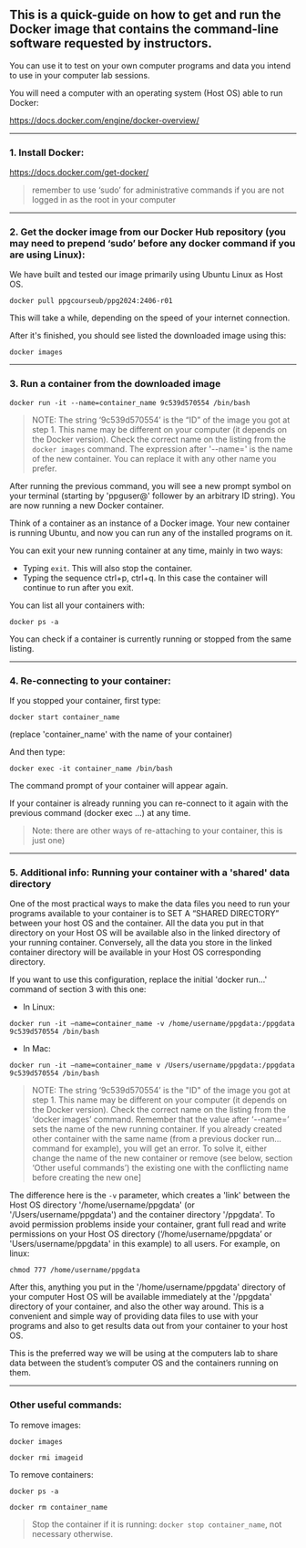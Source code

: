 ## This is a quick-guide on how to get and run the Docker image that contains the command-line software requested by instructors. 

You can use it to test on your own computer programs and data you intend to use in your computer lab sessions. 

You will need a computer with an operating system (Host OS) able to run Docker:

https://docs.docker.com/engine/docker-overview/

---

### 1. Install Docker:

https://docs.docker.com/get-docker/

> remember to use ‘sudo’ for administrative commands if you are not logged in as the root in your computer


---

### 2. Get the docker image from our Docker Hub repository (you may need to prepend ‘sudo’ before any docker command if you are using Linux):

We have built and tested our image primarily using Ubuntu Linux as Host OS.

`docker pull ppgcourseub/ppg2024:2406-r01`

This will take a while, depending on the speed of your internet connection.

After it's finished, you should see listed the downloaded image using this:

`docker images`

---

### 3. Run a container from the downloaded image

`docker run -it --name=container_name 9c539d570554 /bin/bash` 

> NOTE: The string ‘9c539d570554’ is the “ID” of the image you got at step 1. This name may be different on your computer
> (it depends on the Docker version). Check the correct name on the listing from the `docker images` command. The expression after '--name=' is
> the name of the new container. You can replace it with any other name you prefer.

After running the previous command, you will see a new prompt symbol on your terminal (starting by 'ppguser@' follower by an arbitrary ID string). You are now running a new Docker container. 

Think of a container as an instance of a Docker image. Your new container is running Ubuntu, and now you can run any of the installed programs on it.

You can exit your new running container at any time, mainly in two ways:
- Typing `exit`. This will also stop the container.
- Typing the sequence ctrl+p, ctrl+q. In this case the container will continue to run after you exit.

You can list all your containers with:

`docker ps -a`

You can check if a container is currently running or stopped from the same listing.

---

### 4. Re-connecting to your container:

If you stopped your container, first type:

`docker start container_name`

(replace 'container_name' with the name of your container)

And then type:

`docker exec -it container_name /bin/bash`

The command prompt of your container will appear again.

If your container is already running you can re-connect to it again with the previous command (docker exec ...) at any time.

> Note: there are other ways of re-attaching to your container, this is just one)

---

### 5. Additional info: Running your container with  a 'shared' data directory

One of the most practical ways to make the data files you need to run your programs available to your container is to SET A “SHARED DIRECTORY” between your host OS and the container. All the data you put in that directory on your Host OS will be available also in the linked directory of your running container. Conversely, all the data you store in the linked container directory will be available in your Host OS corresponding directory. 

If you want to use this configuration, replace the initial 'docker run...' command of section 3 with this one:

* In Linux:

`docker run -it –name=container_name -v /home/username/ppgdata:/ppgdata 9c539d570554 /bin/bash`

* In Mac:

`docker run -it –name=container_name v /Users/username/ppgdata:/ppgdata 9c539d570554 /bin/bash`

> NOTE: The string ‘9c539d570554’ is the "ID" of the image you got at step 1.
> This name may be different on your computer (it depends on the Docker version). Check the correct name on the listing from the ‘docker images’ command.
> Remember that the value after ‘--name=’ sets the name of the new running container. If you already created other container with the same name (from a previous docker run… command for example), you will get an error. To solve it, either change the name of the new container or remove (see below, section ‘Other useful commands’) the existing one with the conflicting name before creating the new one]

The difference here is the `-v` parameter, which creates a 'link' between the Host OS directory '/home/username/ppgdata' (or '/Users/username/ppgdata') and the container directory '/ppgdata'. To avoid permission problems inside your container, grant full read and write permissions on your Host OS directory (‘/home/username/ppgdata’ or 'Users/username/ppgdata' in this example) to all users. For example, on linux:

`chmod 777 /home/username/ppgdata`

After this, anything you put in the '/home/username/ppgdata' directory of your computer Host OS will be available immediately at the '/ppgdata' directory of your container, and also the other way around. This is a convenient and simple way of providing data files to use with your programs and also to get results data out from your container to your host OS.

This is the preferred way we will be using at the computers lab to share data between the student’s computer OS and the containers running on them.

---

### Other useful commands:

To remove images:

`docker images`

`docker rmi imageid`

To remove containers:

`docker ps -a`

`docker rm container_name`

> Stop the container if it is running: `docker stop container_name`, not necessary otherwise.






